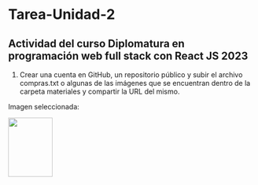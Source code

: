 # Tarea-Unidad-2

## Actividad del curso Diplomatura en programación web full stack con React JS 2023

1. Crear una cuenta en GitHub, un repositorio público y subir el archivo compras.txt o algunas de las imágenes que se encuentran dentro de la carpeta materiales y compartir la URL del mismo.

Imagen seleccionada:

<a href="https://raw.githubusercontent.com/Mariancras/Curso-Programacion-web/main/Tareas/" target="Mabelita"> <img src="/Modulo 1/Unidad 2/mabel.png" width="90" height="120"/></a> 
